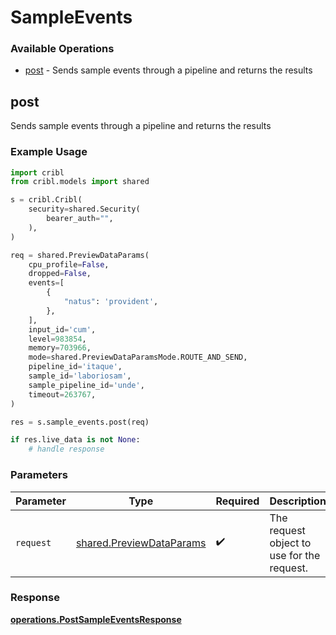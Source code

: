 # SampleEvents

### Available Operations

* [post](#post) - Sends sample events through a pipeline and returns the results

## post

Sends sample events through a pipeline and returns the results

### Example Usage

```python
import cribl
from cribl.models import shared

s = cribl.Cribl(
    security=shared.Security(
        bearer_auth="",
    ),
)

req = shared.PreviewDataParams(
    cpu_profile=False,
    dropped=False,
    events=[
        {
            "natus": 'provident',
        },
    ],
    input_id='cum',
    level=983854,
    memory=703966,
    mode=shared.PreviewDataParamsMode.ROUTE_AND_SEND,
    pipeline_id='itaque',
    sample_id='laboriosam',
    sample_pipeline_id='unde',
    timeout=263767,
)

res = s.sample_events.post(req)

if res.live_data is not None:
    # handle response
```

### Parameters

| Parameter                                                            | Type                                                                 | Required                                                             | Description                                                          |
| -------------------------------------------------------------------- | -------------------------------------------------------------------- | -------------------------------------------------------------------- | -------------------------------------------------------------------- |
| `request`                                                            | [shared.PreviewDataParams](../../models/shared/previewdataparams.md) | :heavy_check_mark:                                                   | The request object to use for the request.                           |


### Response

**[operations.PostSampleEventsResponse](../../models/operations/postsampleeventsresponse.md)**

